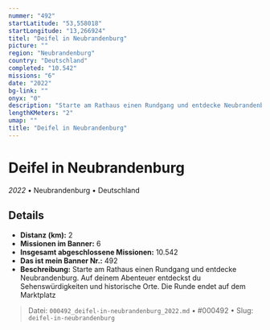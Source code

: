 ```yaml
---
nummer: "492"
startLatitude: "53,558018"
startLongitude: "13,266924"
titel: "Deifel in Neubrandenburg"
picture: ""
region: "Neubrandenburg"
country: "Deutschland"
completed: "10.542"
missions: "6"
date: "2022"
bg-link: ""
onyx: "0"
description: "Starte am Rathaus einen Rundgang und entdecke Neubrandenburg. Auf deinem Abenteuer entdeckst du Sehenswürdigkeiten und historische Orte. Die Runde endet auf dem Marktplatz"
lengthKMeters: "2"
umap: ""
title: "Deifel in Neubrandenburg"
---
```

# Deifel in Neubrandenburg

*2022* • Neubrandenburg • Deutschland



## Details
- **Distanz (km):** 2
- **Missionen im Banner:** 6
- **Insgesamt abgeschlossene Missionen:** 10.542
- **Das ist mein Banner Nr.:** 492
- **Beschreibung:** Starte am Rathaus einen Rundgang und entdecke Neubrandenburg. Auf deinem Abenteuer entdeckst du Sehenswürdigkeiten und historische Orte. Die Runde endet auf dem Marktplatz



> Datei: `000492_deifel-in-neubrandenburg_2022.md` • #000492 • Slug: `deifel-in-neubrandenburg`
